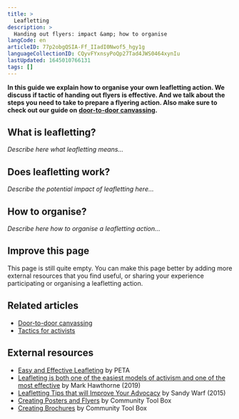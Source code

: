 ```yaml
---
title: >
  Leafletting
description: >
  Handing out flyers: impact &amp; how to organise
langCode: en
articleID: 77p2obgQSIA-Ff_IIadI0Nwof5_hgy1g
languageCollectionID: CQyvFYxnsyPoQp27Tad4JWS0464xynIu
lastUpdated: 1645010766131
tags: []
---
```


**In this guide we explain how to organise your own leafletting action. We discuss if tactic of handing out flyers is effective. And we talk about the steps you need to take to prepare a flyering action. Also make sure to check out our guide on** [**door-to-door canvassing**](/tactics/canvassing)**.**

## What is leafletting?

_Describe here what leafletting means…_

## Does leafletting work?

_Describe the potential impact of leafletting here…_

## How to organise?

_Describe here how to organise a leafletting action…_

## Improve this page

This page is still quite empty. You can make this page better by adding more external resources that you find useful, or sharing your experience participating or organising a leafletting action.

## Related articles

-   [Door-to-door canvassing](/tactics/canvassing)
-   [Tactics for activists](/tactics)

## External resources

-   [Easy and Effective Leafleting](https://www.peta.org/action/activism-guide/everyday-activism/leafleting/) by PETA
-   [Leafleting is both one of the easiest models of activism and one of the most effective](https://www.johnhuntpublishing.com/blogs/changemakers/revolution-in-print/) by Mark Hawthorne (2019)
-   [Leafletting Tips that will Improve Your Advocacy](https://www.all-creatures.org/articles/act-leafletting-tips.html) by Sandy Warf (2015)
-   [Creating Posters and Flyers](https://ctb.ku.edu/en/community-tool-box-toc/promoting-interest-and-participation-initiatives/chapter-6-promoting-inter-43) by Community Tool Box
-   [Creating Brochures](https://ctb.ku.edu/en/community-tool-box-toc/promoting-interest-and-participation-initiatives/chapter-6-promoting-inter-53) by Community Tool Box